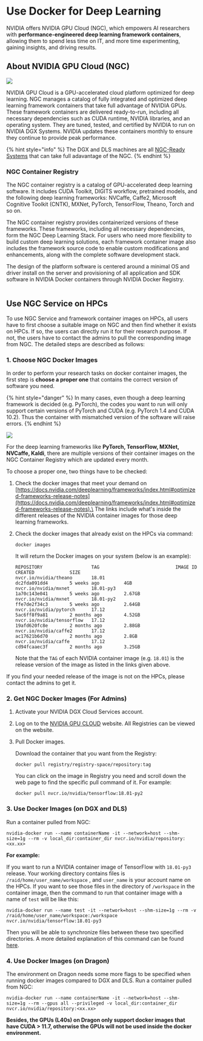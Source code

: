 # Use Docker for Deep Learning

NVIDIA offers NVIDIA GPU Cloud (NGC), which empowers AI researchers with **performance-engineered deep learning framework containers**, allowing them to spend less time on IT, and more time experimenting, gaining insights, and driving results.

## About NVIDIA GPU Cloud (NGC)

![](https://dgx-wiki.readthedocs.io/en/latest/\_images/nvidia-cloud.png)

NVIDIA GPU Cloud is a GPU-accelerated cloud platform optimized for deep learning. NGC manages a catalog of fully integrated and optimized deep learning framework containers that take full advantage of NVIDIA GPUs. These framework containers are delivered ready-to-run, including all necessary dependencies such as CUDA runtime, NVIDIA libraries, and an operating system. They are tuned, tested, and certified by NVIDIA to run on NVIDIA DGX Systems. NVIDIA updates these containers monthly to ensure they continue to provide peak performance.

{% hint style="info" %}
The DGX and DLS machines are all [NGC-Ready Systems](https://www.nvidia.com/content/dam/en-zz/Solutions/Data-Center/ngc/ngc-ready-systems-datasheet.pdf) that can take full adavantage of the NGC.
{% endhint %}

### NGC Container Registry

The NGC container registry is a catalog of GPU-accelerated deep learning software. It includes CUDA Toolkit, DIGITS workflow, pretrained models, and the following deep learning frameworks: NVCaffe, Caffe2, Microsoft Cognitive Toolkit (CNTK), MXNet, PyTorch, TensorFlow, Theano, Torch and so on.

The NGC container registry provides containerized versions of these frameworks. These frameworks, including all necessary dependencies, form the NGC Deep Learning Stack. For users who need more flexibility to build custom deep learning solutions, each framework container image also includes the framework source code to enable custom modifications and enhancements, along with the complete software development stack.

The design of the platform software is centered around a minimal OS and driver install on the server and provisioning of all application and SDK software in NVIDIA Docker containers through NVIDIA Docker Registry.

<div align="center">

<img src="../../.gitbook/assets/QQ截图20230331153458.png" alt="">

</div>

## Use NGC Service on HPCs

To use NGC Service and framework container images on HPCs, all users have to first choose a suitable image on NGC and then find whether it exists on HPCs. If so, the users can directly run it for their research purpose. If not, the users have to contact the admins to pull the corresponding image from NGC. The detailed steps are described as follows:

### 1. Choose NGC Docker Images

In order to perform your research tasks on docker container images, the first step is **choose a proper one** that contains the correct version of software you need.

{% hint style="danger" %}
In many cases, even though a deep learning framework is decided (e.g. PyTorch), the codes you want to run will only support certain versions of PyTorch and CUDA (e.g. PyTorch 1.4 and CUDA 10.2). Thus the container with mismatched version of the software will raise errors.
{% endhint %}

![](../../.gitbook/assets/logo2.png)

For the deep learning frameworks like **PyTorch, TensorFlow, MXNet, NVCaffe, Kaldi**, there are multiple versions of their container images on the NGC Container Registry which are updated every month.

To choose a proper one, two things have to be checked:

1. Check the docker images that meet your demand on \
   [https://docs.nvidia.com/deeplearning/frameworks/index.html#optimized-frameworks-release-notes](https://docs.nvidia.com/deeplearning/frameworks/index.html#optimized-frameworks-release-notes).\
   The links include what's inside the different releases of the NVIDIA container images for those deep learning frameworks.
2.  Check the docker images that already exist on the HPCs via command:

    ```
    docker images
    ```

    It will return the Docker images on your system (below is an example):

    ```
    REPOSITORY                  TAG                            IMAGE ID            CREATED             SIZE
    nvcr.io/nvidia/theano       18.01                          dc2fda091dd4        5 weeks ago         4GB
    nvcr.io/nvidia/mxnet        18.01-py3                      1a70c143e041        5 weeks ago         2.67GB
    nvcr.io/nvidia/mxnet        18.01-py2                      ffe7de2f34c3        5 weeks ago         2.64GB
    nvcr.io/nvidia/pytorch      17.12                          5ac6ff8f9a81        2 months ago        4.52GB
    nvcr.io/nvidia/tensorflow   17.12                          19afd620fc8e        2 months ago        2.88GB
    nvcr.io/nvidia/caffe2       17.12                          ac17621b6d70        2 months ago        2.8GB
    nvcr.io/nvidia/caffe        17.12                          cd94fcaaec3f        2 months ago        3.25GB
    ```

    Note that the `TAG` of each NVIDIA container image (e.g. `18.01`) is the release version of the image as listed in the links given above.

If you find your needed release of the image is not on the HPCs, please contact the admins to get it.

### 2. Get NGC Docker Images (For Admins)

1. Activate your NVIDIA DGX Cloud Services account.
2. Log on to the [NVIDIA GPU CLOUD](https://ngc.nvidia.com/signin) website. All Registries can be viewed on the website.
3.  Pull Docker images.

    Download the container that you want from the Registry:

    ```
    docker pull registry/registry-space/repository:tag
    ```

    You can click on the image in Registry you need and scroll down the web page to find the specific pull command of it. For example:

    ```
    docker pull nvcr.io/nvidia/tensorflow:18.01-py2
    ```

### 3. Use Docker Images (on DGX and DLS)

Run a container pulled from NGC:

```
nvidia-docker run --name containerName -it --network=host --shm-size=1g --rm -v local_dir:container_dir nvcr.io/nvidia/repository:<xx.xx>
```

**For example:**

If you want to run a NVIDIA container image of TensorFlow with `18.01-py3` release. Your working directory contains files is `/raid/home/user_name/workspace` , and `user_name` is your account name on the HPCs. If you want to see those files in the directory of `/workspace` in the container image, then the command to run that container image with a name of `test` will be like this:

```
nvidia-docker run --name test -it --network=host --shm-size=1g --rm -v /raid/home/user_name/workspace:/workspace nvcr.io/nvidia/tensorflow:18.01-py3
```

Then you will be able to synchronize files between these two specified directories. A more detailed explanation of this command can be found [here](http://docs.nvidia.com/ngc/ngc-user-guide/index.html#keyconcepts).

### 4. Use Docker Images (on Dragon)

The environment on Dragon needs some more flags to be specified when running docker images compared to DGX and DLS. Run a container pulled from NGC:

```
nvidia-docker run --name containerName -it --network=host --shm-size=1g --rm --gpus all --privileged -v local_dir:container_dir nvcr.io/nvidia/repository:<xx.xx>
```

**Besides, the GPUs (L40s) on Dragon only support docker images that have CUDA > 11.7, otherwise the GPUs will not be used inside the docker environment.**
